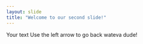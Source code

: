 ```yaml
---
layout: slide
title: "Welcome to our second slide!"
---
```

Your text
Use the left arrow to go back wateva dude!
